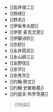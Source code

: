 - [[岩井俊二]]
- [[杨绛]]
- [[野夫]]
- [[伊坂幸太郎]]
- [[伊恩·麦克尤恩]]
- [[伊藤诗织]]
- [[亦舒]]
- [[永井荷风]]
- [[永山耕三]]
- [[友野信]]
- [[余华]]
- [[余秀华]]
- [[约翰·欧文]]
- [[约翰·史崔勒基]]
- [[约瑟夫·布罗茨基]]

>[[句读]]